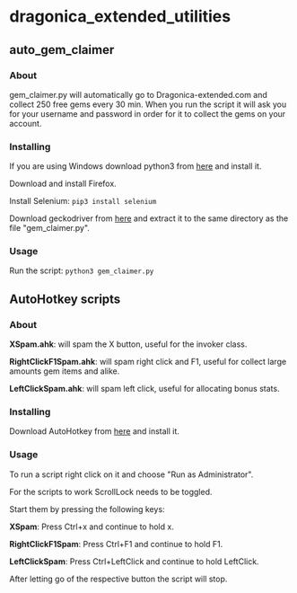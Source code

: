 # dragonica_extended_utilities 

## auto_gem_claimer

### About 

gem_claimer.py will automatically go to Dragonica-extended.com and collect 250 free gems every 30 min. When you run the script it will ask you for your username and password in order for it to collect the gems on your account.

### Installing

If you are using Windows download python3 from [here](https://www.python.org/downloads/) and install it.

Download and install Firefox.

Install Selenium: `pip3 install selenium`

Download geckodriver from [here](https://github.com/mozilla/geckodriver/releases) and extract it to the same directory as the file "gem_claimer.py".

### Usage

Run the script: `python3 gem_claimer.py`

## AutoHotkey scripts

### About
__XSpam.ahk__: will spam the X button, useful for the invoker class. 

__RightClickF1Spam.ahk__: will spam right click and F1, useful for collect large amounts gem items and alike.

__LeftClickSpam.ahk__: will spam left click, useful for allocating bonus stats.

### Installing

Download AutoHotkey from [here](https://autohotkey.com/download/) and install it.

### Usage

To run a script right click on it and choose "Run as Administrator".

For the scripts to work ScrollLock needs to be toggled. 
 
Start them by pressing the following keys:

__XSpam__: Press Ctrl+x and continue to hold x.

__RightClickF1Spam__: Press Ctrl+F1 and continue to hold F1.

__LeftClickSpam__: Press Ctrl+LeftClick and continue to hold LeftClick.

After letting go of the respective button the script will stop.
